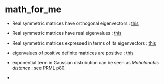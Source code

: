 # math_for_me #


- Real symmetric matrices have orthogonal eigenvectors : 
[this](https://math.stackexchange.com/questions/82467/eigenvectors-of-real-symmetric-matrices-are-orthogonal)

- Real symmetric matrices have real eigenvalues : 
[this](http://pi.math.cornell.edu/~jerison/math2940/real-eigenvalues.pdf)

- Real symmetric matrices expressed in terms of its eigenvectors : 
[this](https://math.stackexchange.com/questions/331826/expressing-a-matrix-as-an-expansion-of-its-eigenvalues)

- eigenvalues of positive definite matrices are positive : 
[this](https://yutsumura.com/positive-definite-real-symmetric-matrix-and-its-eigenvalues/)

- exponential term in Gaussian distribution can be seen as *Mahalanobis distance* : 
see PRML p80.

- 



